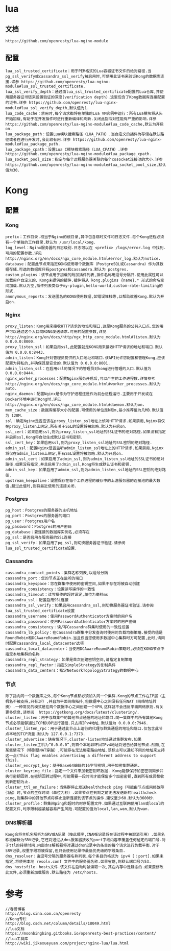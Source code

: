 # lua
## 文档
    https://github.com/openresty/lua-nginx-module

## 配置
    lua_ssl_trusted_certificate：用于PEM格式的Lua容器证书文件的绝对路径.当pg_ssl_verify或cassandra_ssl_verify被启用时,可使用此证书来验证Kong的数据库连接.详参 https://github.com/openresty/lua-nginx-module#lua_ssl_trusted_certificate.
    lua_ssl_verify_depth：通过由lua_ssl_trusted_certificate配置的Lua仓库,并使用服务器证书链来设置验证的深度(verification depth).这里包含了Kong数据库连接配置的证书.详参 https://github.com/openresty/lua-nginx-module#lua_ssl_verify_depth,默认值为1.
    lua_code_cache：禁用时,每个请求都将在单独的Lua VM实例中运行：所有Lua模块将从头开始加载,有助于在开发插件时进行重新编译和刷新.关闭此指令对性能有严重的影响.详参 https://github.com/openresty/lua-nginx-module#lua_code_cache,默认为开启on.
    lua_package_path：设置Lua模块搜索路径（LUA_PATH）.当自定义的插件为存储在默认路径或者在进行开发时,会比较有用.详参 https://github.com/openresty/lua-nginx-module#lua_package_path.
    lua_package_cpath：设置Lua C模块搜索路径（LUA_CPATH）.详参 https://github.com/openresty/lua-nginx-module#lua_package_cpath.
    lua_socket_pool_size：指定与每个远程服务器关联的每个cosocket连接池的大小.详参  https://github.com/openresty/lua-nginx-module#lua_socket_pool_size,默认值为30.

# Kong
## 配置
### Kong
    prefix：工作目录.相当于Nginx的根目录,其中包含临时文件和日志文件.每个Kong进程必须有一个单独的工作目录.默认为 /usr/local/kong.
    log_level：Nginx服务器的日志级别.日志可以在 <prefix> /logs/error.log 中找到.可用的配置参数,详见 http://nginx.org/en/docs/ngx_core_module.html#error_log.默认为notice.
    database：配置此节点来指定KONG使用哪个数据库（PostgreSQL或Cassandra）作为其数据存储.可选的数据库只有postgres和cassandra.默认为 postgres.
    custom_plugins：该节点用于加载的附加插件列表,插件名称用逗号分隔开.使用此属性可以加载用户自定义的、Kong未提供的插件.插件将从 kong.plugins {name}.* 形式的命名空间加载.默认为空,插件列表类似于my-plugin,hello-world,custom-rate-limiting的形式.
    anonymous_reports：发送匿名的KONG使用数据,如错误堆栈等,以帮助改善Kong.默认为开启on.

### Nginx
    proxy_listen：Kong用来接收HTTP请求的地址和端口.这是Kong服务的公共入口点,您的用户可以通过这个入口向KONG发送请求.可用的配置参数,详见  http://nginx.org/en/docs/http/ngx_http_core_module.html#listen.默认为 0.0.0.0:8000.
    proxy_listen_ssl：如果启用ssl,此配置就是KONG用来接收HTTP请求的地址和端口.默认值为 0.0.0.0:8443.
    admin_listen：Kong针对管理员提供的入口地址和端口.该API允许您配置和管理Kong,应该配置为持私的,并确保其是安全的.默认值为 0.0.0.0:8001.
    admin_listen_ssl：在启用ssl的情况下的管理员对kong进行管理的入口.默认值为 0.0.0.0:8444.
    nginx_worker_processes：配置Nginx服务开启后,可以产生的工作进程数.详情参考 http://nginx.org/en/docs/ngx_core_module.html#worker_processes.默认为 auto.
    nginx_daemon：配置Nginx是作为守护进程还是作为前台进程运行.主要用于开发或在Docker环境中运行Kong时.详见 http://nginx.org/en/docs/ngx_core_module.html#daemon.默认为on.
    mem_cache_size：数据库缓存大小的配置.可使用的单位是k和m,最小推荐值为几MB.默认值为 128M.
    ssl：确定Nginx是否应该在proxy_listen_ssl地址上侦听HTTP请求.如果禁用,Nginx将仅在proxy_listen上绑定,所有关于SSL的设置将被忽略.默认为开启on.
    ssl_cert：如果启用ssl,则为proxy_listen_ssl地址的SSL证书的绝对路径.如果没有指定并启用ssl,Kong将自动生成默认证书和密钥.
    ssl_cert_key：如果启用ssl,则为proxy_listen_ssl地址的SSL密钥的绝对路径.
    admin_ssl：配置Nginx是否监听admin_listen_ssl地址上的HTTP请求.如果禁用,Nginx将仅在admin_listen上绑定,所有SSL设置将被忽略.默认为开启on.
    admin_ssl_cert：如果启用了admin_ssl,则为admin_listen_ssl地址的SSL证书的绝对路径.如果没有指定,并且启用了admin_ssl,Kong将生成默认证书和密钥.
    admin_ssl_key：如果启用了admin_ssl,则为admin_listen_ssl地址的SSL密钥的绝对路径.
    upstream_keepalive：设置保存在每个工作进程的缓存中的上游服务器的连接池的最大数值.超过此值时,则将最近使用的连接关闭.

### Postgres
    pg_host：Postgres的服务器的主机地址
    pg_port：Postgres的服务器的端口
    pg_user：Postgres用户名
    pg_password：Postgres的用户密码
    pg_database：要连接的数据库实例名,必须存在
    pg_ssl：是否启用与服务器的SSL连接
    pg_ssl_verify：如果启用了pg_ssl,则切换服务器证书验证.请参阅lua_ssl_trusted_certificate设置.

### Cassandra
    cassandra_contact_points：集群名称列表,以逗号分隔
    cassandra_port：您的节点正在监听的端口
    cassandra_keyspace：您在群集中使用的密钥空间,如果不存在将被自动创建
    cassandra_consistency：设置读写操作的一致性
    cassandra_timeout：读写操作的超时设定,单位为毫秒ms
    cassandra_ssl：配置启用SSL连接
    cassandra_ssl_verify：如果启用cassandra_ssl,则切换服务器证书验证.请参阅lua_ssl_trusted_certificate设置
    cassandra_username：使用PasswordAuthenticator方案时的用户名
    cassandra_password：使用PasswordAuthenticator方案时的用户密码
    cassandra_consistency：读/写Cassandra群集时使用的一致性设置
    cassandra_lb_policy：在Cassandra群集中分发查询时使用的负载均衡策略.接受的值是RoundRobin和DCAwareRoundRobin.当且仅当您使用多数据中心集群时方可配置,此时,请同时配置cassandra_local_datacenter选项
    cassandra_local_datacenter：当使用DCAwareRoundRobin策略时,必须在KONG节点中指定本地集群的名称
    cassandra_repl_strategy：如果是首次创建密钥空间,请指定复制策略
    cassandra_repl_factor：指定SimpleStrategy的复制条件
    cassandra_data_centers：指定NetworkTopologyStrategy的数据中心

### 节点
    除了指向同一个数据库之外,每个Kong节点都必须加入同一个集群.Kong的节点工作在IP层（主机名不被支持,只有IP）,并且为平面网络拓扑,但数据中心之间没有任何NAT（网络地址转换）.一种常见的模式是在两个数据中心之间创建一个VPN,这样就不会违反平面网络原则.有关更多信息,请参阅  https://getkong.org/docs/latest/clustering/.
    cluster_listen：用于与群集中的其他节点通信的地址和端口.同一集群中的所有其他Kong节点必须能够通过TCP和UDP进行通信.只支持IPv4地址.默认值为 0.0.0.0:7946.
    cluster_listen_rpc：用于通过此节点上运行的代理与群集通信的地址和端口.仅包含此节点本地的TCP流量.默认为 127.0.0.1:7373.
    cluster_advertise：缺省情况下,cluster-listen地址通过集群发布.如果cluster_listen主机为“0.0.0.0”,则首个本地非环回IPv4地址将通告给其他节点.然而,在某些情况下（特别是NAT穿越）,可能存在无法绑定路由地址.该标志可以通知不同的地址来支持这一点(This flag enables advertising a different address to support this).
    cluster_encrypt_key：基于Base64编码的16字节密钥,用于加密集群通讯.
    cluster_keyring_file：指定一个文件来加载密钥环数据. Kong能够保持加密密钥同步并执行密钥回转.在密钥回转过程中,可能需要一段时间才能保留多个加密密钥,直到所有成员都收到新密钥为止.
    cluster_ttl_on_failure：当集群停止发送healthcheck ping（可能由节点或网络故障引起）时,节点的生存时间（单位为秒）.如果节点在到期之前无法发送新的healthcheck ping,则集群中的其他节点将停止重新连接到该节点的操作.建议至少60.默认为3600秒.
    cluster_profile：群集间ping和超时的时序配置文件.如果通过互联网使用lan或local的配置文件,时序限制越紧越容易产生风险.可配置的值为local,lan,wan,默认为wan.

### DNS解析器
    Kong会将主机名解析为SRV或A记录（按此顺序,CNAME记录将在该过程中被取消引用）.如果名称被解析为SRV记录,它还将通过从dns服务器接收的port字段内容来覆盖任何给定的端口号.对于ttl的持续时间,内部dns解析器将对通过dns记录中的条目的每个请求进行负载平衡.对于SRV记录,权重字段将被保留,但只会使用记录中最低优先级的字段条目.
    dns_resolver：由逗号分隔的服务器名称列表,每个条目的格式为 ipv4 [：port].如果未指定,将使用本地 resolv.conf 文件中的服务器名称.如果省略,则默认端口号为53.
    dns_hostsfile：hosts文件.该文件在启动时被读取一次,其在内存中是静态的.如果要修改此文件,必须重新加载服务.默认路径为 /etc/hosts.

# 参考
    //春哥博客
    http://blog.sina.com.cn/openresty
    //Kong专栏
    http://blog.csdn.net/column/details/18049.html
    //lua文档
    https://moonbingbing.gitbooks.io/openresty-best-practices/content/
    //lua工具库
    http://wiki.jikexueyuan.com/project/nginx-lua/lua.html